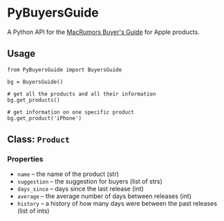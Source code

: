 PyBuyersGuide
=============

A Python API for the [MacRumors Buyer's Guide](http://buyersguide.macrumors.com/) for Apple products.

## Usage

    from PyBuyersGuide import BuyersGuide
    
    bg = BuyersGuide()
    
    # get all the products and all their information
    bg.get_products()
    
    # get information on one specific product
    bg.get_product('iPhone')
    
## Class: `Product`
### Properties
* `name` – the name of the product (str)
* `suggestion` – the suggestion for buyers (list of strs)
* `days_since` – days since the last release (int)
* `average` – the average number of days between releases (int)
* `history` – a history of how many days were between the past releases (list of ints)